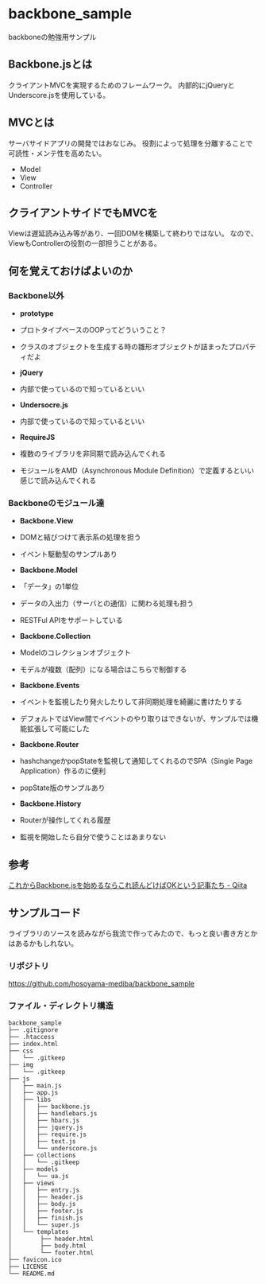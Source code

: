 # backbone_sample
backboneの勉強用サンプル

## Backbone.jsとは
クライアントMVCを実現するためのフレームワーク。
内部的にjQueryとUnderscore.jsを使用している。

## MVCとは
サーバサイドアプリの開発ではおなじみ。
役割によって処理を分離することで可読性・メンテ性を高めたい。

* Model
* View
* Controller

## クライアントサイドでもMVCを
Viewは遅延読み込み等があり、一回DOMを構築して終わりではない。
なので、ViewもControllerの役割の一部担うことがある。

## 何を覚えておけばよいのか

### Backbone以外

* __prototype__
 * プロトタイプベースのOOPってどういうこと？
 * クラスのオブジェクトを生成する時の雛形オブジェクトが詰まったプロパティだよ

* __jQuery__
 * 内部で使っているので知っているといい

* __Undersocre.js__
 * 内部で使っているので知っているといい

* __RequireJS__
 * 複数のライブラリを非同期で読み込んでくれる
 * モジュールをAMD（Asynchronous Module Definition）で定義するといい感じで読み込んでくれる

### Backboneのモジュール達

* __Backbone.View__
 * DOMと結びつけて表示系の処理を担う
 * イベント駆動型のサンプルあり

* __Backbone.Model__
 * 「データ」の1単位
 * データの入出力（サーバとの通信）に関わる処理も担う
 * RESTFul APIをサポートしている

* __Backbone.Collection__
 * Modelのコレクションオブジェクト
 * モデルが複数（配列）になる場合はこちらで制御する

* __Backbone.Events__
 * イベントを監視したり発火したりして非同期処理を綺麗に書けたりする
 * デフォルトではView間でイベントのやり取りはできないが、サンプルでは機能拡張して可能にした

* __Backbone.Router__
 * hashchangeかpopStateを監視して通知してくれるのでSPA（Single Page Application）作るのに便利
 * popState版のサンプルあり

* __Backbone.History__
 * Routerが操作してくれる履歴
 * 監視を開始したら自分で使うことはあまりない

## 参考

[これからBackbone.jsを始めるならこれ読んどけばOKという記事たち - Qiita](http://qiita.com/kakkunpakkun/items/8e1cfeba6230a5d88ed9)

## サンプルコード

ライブラリのソースを読みながら我流で作ってみたので、もっと良い書き方とかはあるかもしれない。

### リポジトリ
https://github.com/hosoyama-mediba/backbone_sample

### ファイル・ディレクトリ構造
```tree
backbone_sample
├── .gitignore
├── .htaccess
├── index.html
├── css
│   └── .gitkeep
├── img
│   └── .gitkeep
├── js
│   ├── main.js
│   ├── app.js
│   ├── libs
│   │   ├── backbone.js
│   │   ├── handlebars.js
│   │   ├── hbars.js
│   │   ├── jquery.js
│   │   ├── require.js
│   │   ├── text.js
│   │   └── underscore.js
│   ├── collections
│   │   └── .gitkeep
│   ├── models
│   │   └── ua.js
│   ├── views
│   │   ├── entry.js
│   │   ├── header.js
│   │   ├── body.js
│   │   ├── footer.js
│   │   ├── finish.js
│   │   └── super.js
│   └── templates
│        ├── header.html
│        ├── body.html
│        └── footer.html
├── favicon.ico
├── LICENSE
└── README.md
```
